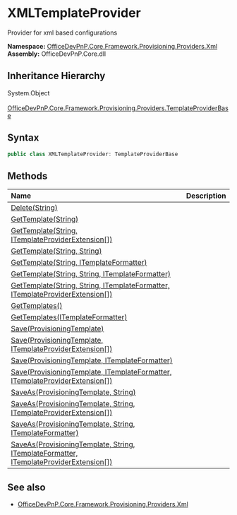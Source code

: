 # XMLTemplateProvider
 Provider for xml based configurations   

**Namespace:** [OfficeDevPnP.Core.Framework.Provisioning.Providers.Xml](OfficeDevPnP.Core.Framework.Provisioning.Providers.Xml.md)  
**Assembly:** OfficeDevPnP.Core.dll  
## Inheritance Hierarchy
System.Object  
&ensp;[OfficeDevPnP.Core.Framework.Provisioning.Providers.TemplateProviderBase](OfficeDevPnP.Core.Framework.Provisioning.Providers.TemplateProviderBase.md)  
## Syntax
```C#
public class XMLTemplateProvider: TemplateProviderBase
```
## Methods
|**Name**|**Description**|
|:-----|:-----|
| [Delete(String)](OfficeDevPnP.Core.Framework.Provisioning.Providers.Xml.XMLTemplateProvider.cf3d39fd.md) | 
| [GetTemplate(String)](OfficeDevPnP.Core.Framework.Provisioning.Providers.Xml.XMLTemplateProvider.63314bcb.md) | 
| [GetTemplate(String, ITemplateProviderExtension[])](OfficeDevPnP.Core.Framework.Provisioning.Providers.Xml.XMLTemplateProvider.87e64e45.md) | 
| [GetTemplate(String, String)](OfficeDevPnP.Core.Framework.Provisioning.Providers.Xml.XMLTemplateProvider.787ac00e.md) | 
| [GetTemplate(String, ITemplateFormatter)](OfficeDevPnP.Core.Framework.Provisioning.Providers.Xml.XMLTemplateProvider.5ab3afb3.md) | 
| [GetTemplate(String, String, ITemplateFormatter)](OfficeDevPnP.Core.Framework.Provisioning.Providers.Xml.XMLTemplateProvider.250dcb85.md) | 
| [GetTemplate(String, String, ITemplateFormatter, ITemplateProviderExtension[])](OfficeDevPnP.Core.Framework.Provisioning.Providers.Xml.XMLTemplateProvider.cc9b66fa.md) | 
| [GetTemplates()](OfficeDevPnP.Core.Framework.Provisioning.Providers.Xml.XMLTemplateProvider.637e3e6b.md) | 
| [GetTemplates(ITemplateFormatter)](OfficeDevPnP.Core.Framework.Provisioning.Providers.Xml.XMLTemplateProvider.57d85359.md) | 
| [Save(ProvisioningTemplate)](OfficeDevPnP.Core.Framework.Provisioning.Providers.Xml.XMLTemplateProvider.da61c130.md) | 
| [Save(ProvisioningTemplate, ITemplateProviderExtension[])](OfficeDevPnP.Core.Framework.Provisioning.Providers.Xml.XMLTemplateProvider.1c9d227e.md) | 
| [Save(ProvisioningTemplate, ITemplateFormatter)](OfficeDevPnP.Core.Framework.Provisioning.Providers.Xml.XMLTemplateProvider.36e39e3.md) | 
| [Save(ProvisioningTemplate, ITemplateFormatter, ITemplateProviderExtension[])](OfficeDevPnP.Core.Framework.Provisioning.Providers.Xml.XMLTemplateProvider.575209b6.md) | 
| [SaveAs(ProvisioningTemplate, String)](OfficeDevPnP.Core.Framework.Provisioning.Providers.Xml.XMLTemplateProvider.c088c3c5.md) | 
| [SaveAs(ProvisioningTemplate, String, ITemplateProviderExtension[])](OfficeDevPnP.Core.Framework.Provisioning.Providers.Xml.XMLTemplateProvider.3b2e8cc2.md) | 
| [SaveAs(ProvisioningTemplate, String, ITemplateFormatter)](OfficeDevPnP.Core.Framework.Provisioning.Providers.Xml.XMLTemplateProvider.3ae34207.md) | 
| [SaveAs(ProvisioningTemplate, String, ITemplateFormatter, ITemplateProviderExtension[])](OfficeDevPnP.Core.Framework.Provisioning.Providers.Xml.XMLTemplateProvider.c9910f96.md) | 
## See also
- [OfficeDevPnP.Core.Framework.Provisioning.Providers.Xml](OfficeDevPnP.Core.Framework.Provisioning.Providers.Xml.md)
